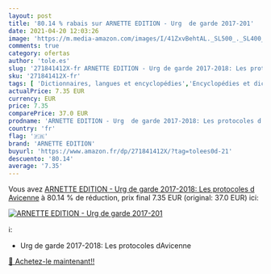 ```yaml
---
layout: post
title: '80.14 % rabais sur ARNETTE EDITION - Urg  de garde 2017-201'
date: 2021-04-20 12:03:26
image: 'https://m.media-amazon.com/images/I/41ZxvBehtAL._SL500_._SL400_.jpg'
comments: true
category: ofertas
author: 'tole.es'
slug: '271841412X-fr ARNETTE EDITION - Urg de garde 2017-2018: Les protocoles d...'
sku: '271841412X-fr'
tags: [ 'Dictionnaires, langues et encyclopédies','Encyclopédies et dictionnaires de la médecine','Encyclopédies et dictionnaires des sciences et techniques','Encyclopédies et dictionnaires thématiques','Livres','Médecine','Médecine générale','Personnages scientifiques','Sciences, Techniques et Médecine','Spécialités médicales','Urgences','arnette edition', ]
actualPrice: 7.35 EUR
currency: EUR
price: 7.35
comparePrice: 37.0 EUR
prodname: 'ARNETTE EDITION - Urg  de garde 2017-2018: Les protocoles d Avicenne'
country: 'fr'
flag: '🇫🇷'
brand: 'ARNETTE EDITION'
buyurl: 'https://www.amazon.fr/dp/271841412X/?tag=tolees0d-21'
descuento: '80.14'
average: '7.35'
---
```


Vous avez [ARNETTE EDITION - Urg  de garde 2017-2018: Les protocoles d Avicenne](https://www.amazon.fr/dp/271841412X/?tag=tolees0d-21)  à  80.14 % de réduction, prix final  7.35 EUR (original: 37.0 EUR) ici:

[![ARNETTE EDITION - Urg  de garde 2017-201](https://m.media-amazon.com/images/I/41ZxvBehtAL._SL500_._SL400_.jpg)](https://www.amazon.fr/dp/271841412X/?tag=tolees0d-21)

ℹ️:

- Urg de garde 2017-2018: Les protocoles dAvicenne

[🛒 Achetez-le maintenant!!](https://www.amazon.fr/dp/271841412X/?tag=tolees0d-21)
